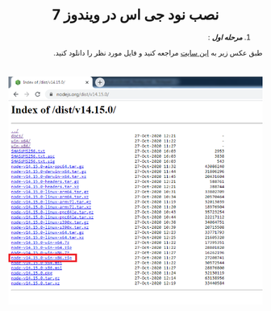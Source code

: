 <div dir="rtl">
<h1 align="center">نصب نود جی اس  در ویندوز 7</h1>

1. ***مرحله اول*** :

طبق عکس زیر به [این سایت](https://nodejs.org/dist/v14.15.0/) مراجعه کنید و فایل مورد نظر را دانلود کنید.
# ![ty](node_l/node_1.png)

</div>